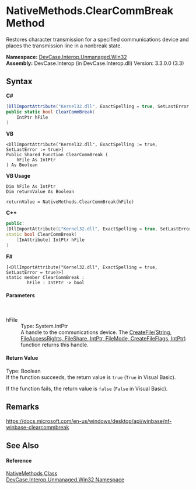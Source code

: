 # NativeMethods.ClearCommBreak Method 
 

Restores character transmission for a specified communications device and places the transmission line in a nonbreak state.

**Namespace:**&nbsp;<a href="N_DevCase_Interop_Unmanaged_Win32">DevCase.Interop.Unmanaged.Win32</a><br />**Assembly:**&nbsp;DevCase.Interop (in DevCase.Interop.dll) Version: 3.3.0.0 (3.3)

## Syntax

**C#**<br />
``` C#
[DllImportAttribute("Kernel32.dll", ExactSpelling = true, SetLastError = true)]
public static bool ClearCommBreak(
	IntPtr hFile
)
```

**VB**<br />
``` VB
<DllImportAttribute("Kernel32.dll", ExactSpelling := true, SetLastError := true>]
Public Shared Function ClearCommBreak ( 
	hFile As IntPtr
) As Boolean
```

**VB Usage**<br />
``` VB Usage
Dim hFile As IntPtr
Dim returnValue As Boolean

returnValue = NativeMethods.ClearCommBreak(hFile)
```

**C++**<br />
``` C++
public:
[DllImportAttribute(L"Kernel32.dll", ExactSpelling = true, SetLastError = true)]
static bool ClearCommBreak(
	[InAttribute] IntPtr hFile
)
```

**F#**<br />
``` F#
[<DllImportAttribute("Kernel32.dll", ExactSpelling = true, SetLastError = true)>]
static member ClearCommBreak : 
        hFile : IntPtr -> bool 

```


#### Parameters
&nbsp;<dl><dt>hFile</dt><dd>Type: System.IntPtr<br />A handle to the communications device. The <a href="M_DevCase_Interop_Unmanaged_Win32_NativeMethods_CreateFile">CreateFile(String, FileAccessRights, FileShare, IntPtr, FileMode, CreateFileFlags, IntPtr)</a> function returns this handle.</dd></dl>

#### Return Value
Type: Boolean<br />If the function succeeds, the return value is `true` (`True` in Visual Basic). 

 If the function fails, the return value is `false` (`False` in Visual Basic).

## Remarks
<a href="https://docs.microsoft.com/en-us/windows/desktop/api/winbase/nf-winbase-clearcommbreak" target="_blank">https://docs.microsoft.com/en-us/windows/desktop/api/winbase/nf-winbase-clearcommbreak</a>

## See Also


#### Reference
<a href="T_DevCase_Interop_Unmanaged_Win32_NativeMethods">NativeMethods Class</a><br /><a href="N_DevCase_Interop_Unmanaged_Win32">DevCase.Interop.Unmanaged.Win32 Namespace</a><br />